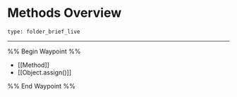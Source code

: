 # Methods Overview
 
```ccard
type: folder_brief_live
```
 
---

%% Begin Waypoint %%
- [[Method]]
- [[Object.assign()]]

%% End Waypoint %%